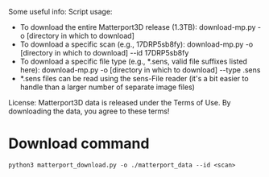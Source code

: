 Some useful info:
Script usage:
- To download the entire Matterport3D release (1.3TB): download-mp.py -o [directory in which to download] 
- To download a specific scan (e.g., 17DRP5sb8fy): download-mp.py -o [directory in which to download] --id 17DRP5sb8fy
- To download a specific file type (e.g., *.sens, valid file suffixes listed here): download-mp.py -o [directory in which to download] --type .sens
- *.sens files can be read using the sens-File reader (it's a bit easier to handle than a larger number of separate image files)

License: Matterport3D data is released under the Terms of Use. By downloading the data, you agree to these terms!

# Download command
```
python3 matterport_download.py -o ./matterport_data --id <scan>
```